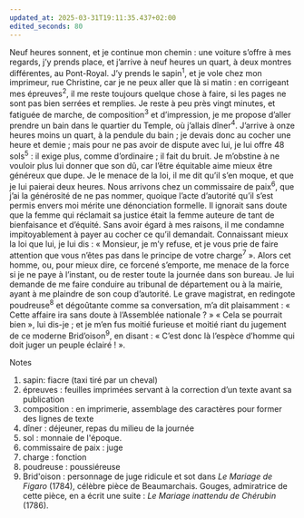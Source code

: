 ```yaml
---
updated_at: 2025-03-31T19:11:35.437+02:00
edited_seconds: 80
---
```


Neuf heures sonnent, et je continue mon chemin : une voiture s’offre à mes regards, j’y prends place, et j’arrive à neuf heures un quart, à deux montres différentes, au Pont-Royal. J’y prends le sapin<sup>1</sup>, et je vole chez mon imprimeur, rue Christine, car je ne peux aller que là si matin : en corrigeant mes épreuves<sup>2</sup>, il me reste toujours quelque chose à faire, si les pages ne sont pas bien serrées et remplies. Je reste à peu près vingt minutes, et fatiguée de marche, de composition<sup>3</sup> et d’impression, je me propose d’aller prendre un bain dans le quartier du Temple, où j’allais dîner<sup>4</sup>. J’arrive à onze heures moins un quart, à la pendule du bain ; je devais donc au cocher une heure et demie ; mais pour ne pas avoir de dispute avec lui, je lui offre 48 sols<sup>5</sup> : il exige plus, comme d’ordinaire ; il fait du bruit. Je m’obstine à ne vouloir plus lui donner que son dû, car l’être équitable aime mieux être généreux que dupe. Je le menace de la loi, il me dit qu’il s’en moque, et que je lui paierai deux heures. Nous arrivons chez un commissaire de paix<sup>6</sup>, que j’ai la générosité de ne pas nommer, quoique l’acte d’autorité qu’il s’est permis envers moi mérite une dénonciation formelle. Il ignorait sans doute que la femme qui réclamait sa justice était la femme auteure de tant de bienfaisance et d’équité. Sans avoir égard à mes raisons, il me condamne impitoyablement à payer au cocher ce qu’il demandait. Connaissant mieux la loi que lui, je lui dis : « Monsieur, je m’y refuse, et je vous prie de faire attention que vous n’êtes pas dans le principe de votre charge<sup>7</sup> ». Alors cet homme, ou, pour mieux dire, ce forcené s’emporte, me menace de la force si je ne paye à l’instant, ou de rester toute la journée dans son bureau. Je lui demande de me faire conduire au tribunal de département ou à la mairie, ayant à me plaindre de son coup d’autorité. Le grave magistrat, en redingote poudreuse<sup>8</sup> et dégoûtante comme sa conversation, m’a dit plaisamment : « Cette affaire ira sans doute à l’Assemblée nationale ? » « Cela se pourrait bien », lui dis-je ; et je m’en fus moitié furieuse et moitié riant du jugement de ce moderne Brid’oison<sup>9</sup>, en disant : « C’est donc là l’espèce d’homme qui doit juger un peuple éclairé ! ». 

Notes 
1. sapin: fiacre (taxi tiré par un cheval)
2. épreuves : feuilles imprimées servant à la correction d’un texte avant sa publication 
3. composition : en imprimerie, assemblage des caractères pour former des lignes de texte 
4. dîner : déjeuner, repas du milieu de la journée 
5. sol : monnaie de l'époque. 
6. commissaire de paix : juge 
7. charge : fonction 
8. poudreuse : poussiéreuse 
9. Brid'oison : personnage de juge ridicule et sot dans *Le Mariage de Figaro* (1784), célèbre pièce de Beaumarchais. Gouges, admiratrice de cette pièce, en a écrit une suite : *Le Mariage inattendu de Chérubin* (1786).